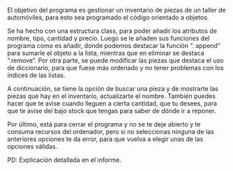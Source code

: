 El objetivo del programa es gestionar un inventario de piezas de un taller de automóviles, para esto sea programado el código orientado a objetos.

Se ha hecho con una estructura class, para poder añadir los atributos de nombre, tipo, cantidad y precio.
Luego se le añaden sus funciones del programa como es añadir, donde podemos destacar la función “. append” para sumarle el objeto a la lista,
mientras que en eliminar se destaca “.remove”. Por otra parte, se puede modificar las piezas que destaca el uso de diccionario,
para que fuese más ordenado y no tener problemas con los índices de las listas.

A continuación, se tiene la opción de buscar una pieza y de mostrarte las piezas que hay en el inventario, actualizarte el nombre.
También puedes hacer que te avise cuando lleguen a cierta cantidad, que tu desees, para que te avise del bajo stock que tengas para saber de dónde ir a reponer.

Por último, está para cerrar el programa y no se te deje abierto y te consuma recursos del ordenador,
pero si no seleccionas ninguna de las anteriores opciones te da error, para que vuelva a elegir unas de las opciones válidas.

PD: Explicación detallada en el informe.


